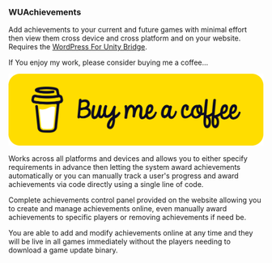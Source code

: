 ### WUAchievements
Add achievements to your current and future games with minimal effort then view them cross device and cross platform and on your website.<br>
Requires the [WordPress For Unity Bridge](https://mybadstudios.com/product/wordpress-bridge/).


If You enjoy my work, please consider buying me a coffee...

[<img src="bmcbutton.png">](https://www.buymeacoffee.com/mybad)


Works across all platforms and devices and allows you to either specify requirements in advance then letting the system award achievements automatically or you can manually track a user's progress and award achievements via code directly using a single line of code.


Complete achievements control panel provided on the website allowing you to create and manage achievements online, even manually award achievements to specific players or removing achievements if need be.


You are able to add and modify achievements online at any time and they will be live in all games immediately without the players needing to download a game update binary.

